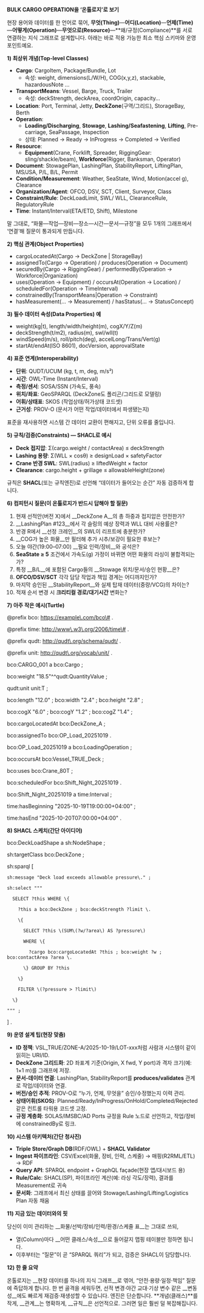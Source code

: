 __BULK CARGO OPERATION을 ‘온톨로지’로 보기__

현장 용어와 데이터를 한 언어로 묶어, __무엇\(Thing\)__—__어디\(Location\)__—__언제\(Time\)__—__어떻게\(Operation\)__—__무엇으로\(Resource\)__—\*\*왜/규정\(Compliance\)\*\*를 서로 연결하는 지식 그래프로 설계합니다\. 아래는 바로 적용 가능한 최소 핵심 스키마와 운영 포인트예요\.

__1\) 최상위 개념\(Top\-level Classes\)__

- __Cargo__: CargoItem, Package/Bundle, Lot
	- 속성: weight, dimensions\(L/W/H\), COG\(x,y,z\), stackable, hazardousNote …
- __TransportMeans__: Vessel, Barge, Truck, Trailer
	- 속성: deckStrength, deckArea, coordOrigin, capacity…
- __Location__: Port, Terminal, Jetty, __DeckZone__\(구역/그리드\), StorageBay, Berth
- __Operation__:
	- __Loading/Discharging__, __Stowage__, __Lashing/Seafastening__, __Lifting__, Pre\-carriage, SeaPassage, Inspection
	- 상태: Planned → Ready → InProgress → Completed → Verified
- __Resource__:
	- __Equipment__\(Crane, Forklift, Spreader, RiggingGear: sling/shackle/beam\), __Workforce__\(Rigger, Banksman, Operator\)
- __Document__: StowagePlan, LashingPlan, StabilityReport, LiftingPlan, MS/JSA, P/L, B/L, Permit
- __Condition/Measurement__: Weather, SeaState, Wind, Motion\(accel g\), Clearance
- __Organization/Agent__: OFCO, DSV, SCT, Client, Surveyor, Class
- __Constraint/Rule__: DeckLoadLimit, SWL/ WLL, ClearanceRule, RegulatoryRule
- __Time__: Instant/Interval\(ETA/ETD, Shift\), Milestone

말 그대로, “화물—작업—장비—장소—시간—문서—규정”을 모두 1개의 그래프에서 ‘연결’해 질문이 통과되게 만듭니다\.

__2\) 핵심 관계\(Object Properties\)__

- cargoLocatedAt\(Cargo → DeckZone | StorageBay\)
- assignedTo\(Cargo → Operation\) / produces\(Operation → Document\)
- securedBy\(Cargo → RiggingGear\) / performedBy\(Operation → Workforce|Organization\)
- uses\(Operation → Equipment\) / occursAt\(Operation → Location\) / scheduledFor\(Operation → TimeInterval\)
- constrainedBy\(TransportMeans|Operation → Constraint\)
- hasMeasurement\(… → Measurement\) / hasStatus\(… → StatusConcept\)

__3\) 필수 데이터 속성\(Data Properties\) 예__

- weight\(kg|t\), length/width/height\(m\), cogX/Y/Z\(m\)
- deckStrength\(t/m2\), radius\(m\), swl/wll\(t\)
- windSpeed\(m/s\), roll/pitch\(deg\), accelLong/Trans/Vert\(g\)
- startAt/endAt\(ISO 8601\), docVersion, approvalState

__4\) 표준 연계\(Interoperability\)__

- __단위__: QUDT/UCUM \(kg, t, m, deg, m/s²\)
- __시간__: OWL\-Time \(Instant/Interval\)
- __측정/센서__: SOSA/SSN \(가속도, 풍속\)
- __위치/좌표__: GeoSPARQL \(DeckZone도 폴리곤/그리드로 모델링\)
- __어휘/상태표__: SKOS \(작업상태/허가상태 코드셋\)
- __근거성__: PROV\-O \(문서가 어떤 작업/데이터에서 파생됐는지\)

표준을 재사용하면 시스템 간 데이터 교환이 편해지고, 단위 오류를 줄입니다\.

__5\) 규칙/검증\(Constraints\) — SHACL로 예시__

- __Deck 접지압__: Σ\(cargo\.weight / contactArea\) ≤ deckStrength
- __Lashing 용량__: Σ\(WLL × cosθ\) ≥ designLoad × safetyFactor
- __Crane 반경 SWL__: SWL\(radius\) ≥ liftedWeight × factor
- __Clearance__: cargo\.height \+ grillage ≤ allowableHeight\(zone\)

규칙은 __SHACL__\(또는 규칙엔진\)로 선언해 “데이터가 들어오는 순간” 자동 검증하게 합니다\.

__6\) 컴피턴시 질문\(이 온톨로지가 반드시 답해야 할 질문\)__

1. 현재 선적안\(버전 X\)에서 __DeckZone A__의 총 하중과 접지압은 안전한가?
2. __LashingPlan \#123__에서 각 슬링의 예상 장력과 WLL 대비 사용률은?
3. 반경 R에서 __선정 크레인__의 SWL이 리프트에 충분한가?
4. __COG가 높은 화물__만 필터해 추가 시추/보강이 필요한 후보는?
5. 오늘 야간\(19:00–07:00\) __필요 인력/장비__와 공석은?
6. __SeaState ≥ 5__ 조건에서 가속도\(g\) 가정이 바뀌면 어떤 화물의 라싱이 불합격되는가?
7. 특정 __B/L__에 포함된 Cargo들의 __Stowage 위치/문서/승인 현황__은?
8. __OFCO/DSV/SCT__ 각각 담당 작업과 책임 경계는 어디까지인가?
9. 마지막 승인된 __StabilityReport__와 실제 탑재 데이터\(중량/VCG\)의 차이는?
10. 적재 순서 변경 시 __크리티컬 경로/대기시간__ 변화는?

__7\) 아주 작은 예시\(Turtle\)__

@prefix bco:   <https://example\.com/bco\#> \.

@prefix time:  <http://www\.w3\.org/2006/time\#> \.

@prefix qudt:  <http://qudt\.org/schema/qudt/> \.

@prefix unit:  <http://qudt\.org/vocab/unit/> \.

bco:CARGO\_001 a bco:Cargo ;

  bco:weight "18\.5"^^qudt:QuantityValue ;

  qudt:unit unit:T ;

  bco:length "12\.0" ; bco:width "2\.4" ; bco:height "2\.8" ;

  bco:cogX "6\.0" ; bco:cogY "1\.2" ; bco:cogZ "1\.4" ;

  bco:cargoLocatedAt bco:DeckZone\_A ;

  bco:assignedTo bco:OP\_Load\_20251019 \.

bco:OP\_Load\_20251019 a bco:LoadingOperation ;

  bco:occursAt bco:Vessel\_TRUE\_Deck ;

  bco:uses bco:Crane\_80T ;

  bco:scheduledFor bco:Shift\_Night\_20251019 \.

bco:Shift\_Night\_20251019 a time:Interval ;

  time:hasBeginning "2025\-10\-19T19:00:00\+04:00" ;

  time:hasEnd       "2025\-10\-20T07:00:00\+04:00" \.

__8\) SHACL 스케치\(간단 아이디어\)__

bco:DeckLoadShape a sh:NodeShape ;

  sh:targetClass bco:DeckZone ;

  sh:sparql \[

    sh:message "Deck load exceeds allowable pressure\." ;

    sh:select """

      SELECT ?this WHERE \{

        ?this a bco:DeckZone ; bco:deckStrength ?limit \.

        \{

          SELECT ?this \(SUM\(?w/?area\) AS ?pressure\)

          WHERE \{

            ?cargo bco:cargoLocatedAt ?this ; bco:weight ?w ; bco:contactArea ?area \.

          \} GROUP BY ?this

        \}

        FILTER \(?pressure > ?limit\)

      \}

    """ ;

  \] \.

__9\) 운영 설계 팁\(현장 맞춤\)__

- __ID 정책__: VSL\_TRUE/ZONE\-A/2025\-10\-19/LOT\-xxx처럼 사람과 시스템이 같이 읽히는 URI/ID\.
- __DeckZone 그리드화__: 2D 좌표계 기준\(Origin, X fwd, Y port\)과 격자 크기\(예: 1×1 m\)를 그래프에 저장\.
- __문서\-데이터 연결__: LashingPlan, StabilityReport를 __produces/validates__ 관계로 작업/데이터와 연결\.
- __버전/승인 추적__: PROV\-O로 “누가, 언제, 무엇을” 승인/수정했는지 이력 관리\.
- __상태어휘\(SKOS\)__: Planned/Ready/InProgress/OnHold/Completed/Rejected 같은 컨트롤 타워용 코드셋 고정\.
- __규정 계층화__: SOLAS/IMSBC/AD Ports 규정을 Rule 노드로 선언하고, 작업/장비에 constrainedBy로 링크\.

__10\) 시스템 아키텍처\(간단 청사진\)__

- __Triple Store/Graph DB__\(RDF/OWL\) \+ __SHACL Validator__
- __Ingest 파이프라인__: CSV/Excel\(화물, 장비, 인력, 스케줄\) → 매핑\(R2RML/ETL\) → RDF
- __Query API__: SPARQL endpoint \+ GraphQL façade\(현장 앱/대시보드 용\)
- __Rule/Calc__: SHACL\(SP\), 파이프라인 계산\(예: 라싱 각도/장력\), 결과를 Measurement로 귀속
- __문서화__: 그래프에서 최신 상태를 끌어와 Stowage/Lashing/Lifting/Logistics Plan 자동 채움

__11\) 지금 있는 데이터와의 핏__

당신이 이미 관리하는 __화물/선박/장비/인력/환경/스케줄 표__는 그대로 쓰되,

- 열\(Column\)마다 __어떤 클래스/속성__으로 들어갈지 맵핑 테이블만 정하면 됩니다\.
- 이후부터는 “질문”이 곧 “SPARQL 쿼리”가 되고, 검증은 SHACL이 담당합니다\.

__12\) 한 줄 요약__

온톨로지는 __현장 데이터를 하나의 지식 그래프__로 엮어, “안전·용량·일정·책임” 질문에 즉답하게 합니다\. 한 번 골격을 세워두면, 선적 변경·야간 교대·기상 변수 같은 __변동성__에도 빠르게 재검증·재생성할 수 있습니다\. 엔진은 단순합니다\. \*\*개념\(클래스\)\*\*를 작게, __관계__는 명확하게, __규칙__은 선언적으로\. 그러면 일은 훨씬 덜 복잡해집니다\.

